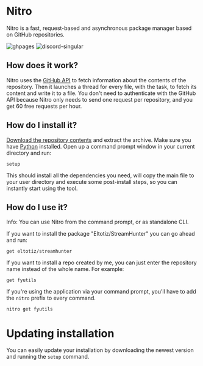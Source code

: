 # Nitro
Nitro is a fast, request-based and asynchronous package manager based on GitHub repositories.

![ghpages](https://cdn.jsdelivr.net/npm/@intergrav/devins-badges@3/assets/cozy/documentation/ghpages_vector.svg)
![discord-singular](https://cdn.jsdelivr.net/npm/@intergrav/devins-badges@3/assets/cozy/social/discord-singular_vector.svg)

## How does it work?
Nitro uses the [GitHub API](https://api.github.com) to fetch information about the contents of the repository. Then it launches a thread for every file, with the task, to fetch its content and write it to a file. You don't need to authenticate with the GitHub API because Nitro only needs to send one request per repository, and you get 60 free requests per hour.

## How do I install it?
[Download the repository contents](https://github.com/NoahOnFyre/Nitro/archive/refs/heads/master.zip) and extract the archive. Make sure you have [Python](https://python.org) installed. Open up a command prompt window in your current directory and run:
```
setup
```
This should install all the dependencies you need, will copy the main file to your user directory and execute some post-install steps, so you can instantly start using the tool.

## How do I use it?
Info: You can use Nitro from the command prompt, or as standalone CLI.

If you want to install the package "Eltotiz/StreamHunter" you can go ahead and run:
```
get eltotiz/streamhunter
```
If you want to install a repo created by me, you can just enter the repository name instead of the whole name. For example:
```
get fyutils
```
If you're using the application via your command prompt, you'll have to add the `nitro` prefix to every command.
```
nitro get fyutils
```

# Updating installation
You can easily update your installation by downloading the newest version and running the `setup` command.